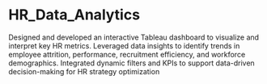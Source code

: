 # HR_Data_Analytics

Designed and developed an interactive Tableau dashboard to visualize and interpret key HR metrics. Leveraged data insights to identify trends in employee attrition, performance, recruitment efficiency, and workforce demographics. Integrated dynamic filters and KPIs to support data-driven decision-making for HR strategy optimization
